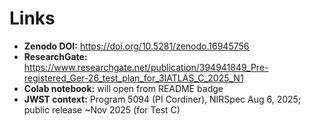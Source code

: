 # Links

- **Zenodo DOI:** https://doi.org/10.5281/zenodo.16945756
- **ResearchGate:** https://www.researchgate.net/publication/394941849_Pre-registered_Ger-26_test_plan_for_3IATLAS_C_2025_N1
- **Colab notebook:** will open from README badge
- **JWST context:** Program 5094 (PI Cordiner), NIRSpec Aug 6, 2025; public release ~Nov 2025 (for Test C)
